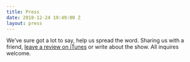 ```yaml
---
title: Press
date: 2018-12-24 19:49:00 Z
layout: press
---
```


We’ve sure got a lot to say, help us spread the word. Sharing us with a friend, [leave a review on iTunes](https://youtu.be/EhnLJwmEy_k?t=601) or write about the show. All inquires welcome.
